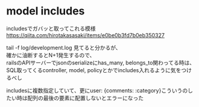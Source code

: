 # model includes
includesでガバッと取ってこれる模様  
https://qiita.com/hirotakasasaki/items/e0be0b3fd7b0eb350327

tail -f log/development.log 見てると分かるが、  
確かに油断するとN+1発生するので、  
railsのAPIサーバーでjsonのserializeにhas_many, belongs_to関わってる時は、  
SQL取ってくるcontroller, model, policyとかでincludes入れるように気をつけるべし

includesに複数指定していて、更にuser: {comments: :category}こういうのしたい時は配列の最後の要素に配置しないとエラーになった